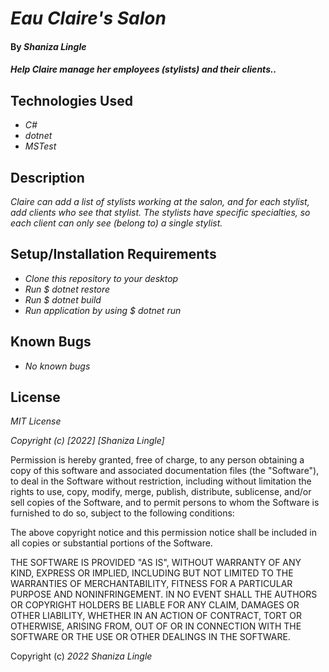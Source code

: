 # _Eau Claire's Salon_

#### By _**Shaniza Lingle**_

#### _Help Claire manage her employees (stylists) and their clients.._

## Technologies Used

* _C#_
* _dotnet_
* _MSTest_


## Description

_Claire can add a list of stylists working at the salon, and for each stylist, add clients who see that stylist. The stylists have specific specialties, so each client can only see (belong to) a single stylist._

## Setup/Installation Requirements

* _Clone this repository to your desktop_
* _Run $ dotnet restore_
* _Run $ dotnet build_
* _Run application by using $ dotnet run_

## Known Bugs

* _No known bugs_

## License

_MIT License_

_Copyright (c) [2022] [Shaniza Lingle]_

Permission is hereby granted, free of charge, to any person obtaining a copy
of this software and associated documentation files (the "Software"), to deal
in the Software without restriction, including without limitation the rights
to use, copy, modify, merge, publish, distribute, sublicense, and/or sell
copies of the Software, and to permit persons to whom the Software is
furnished to do so, subject to the following conditions:

The above copyright notice and this permission notice shall be included in all
copies or substantial portions of the Software.

THE SOFTWARE IS PROVIDED "AS IS", WITHOUT WARRANTY OF ANY KIND, EXPRESS OR
IMPLIED, INCLUDING BUT NOT LIMITED TO THE WARRANTIES OF MERCHANTABILITY,
FITNESS FOR A PARTICULAR PURPOSE AND NONINFRINGEMENT. IN NO EVENT SHALL THE
AUTHORS OR COPYRIGHT HOLDERS BE LIABLE FOR ANY CLAIM, DAMAGES OR OTHER
LIABILITY, WHETHER IN AN ACTION OF CONTRACT, TORT OR OTHERWISE, ARISING FROM,
OUT OF OR IN CONNECTION WITH THE SOFTWARE OR THE USE OR OTHER DEALINGS IN THE
SOFTWARE.

Copyright (c) _2022_ _Shaniza Lingle_